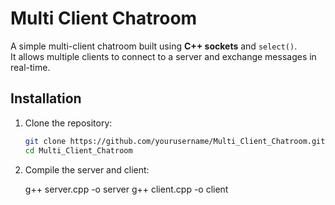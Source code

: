 # Multi Client Chatroom

A simple multi-client chatroom built using **C++ sockets** and `select()`.  
It allows multiple clients to connect to a server and exchange messages in real-time.

## Installation

1. Clone the repository:
   ```bash
   git clone https://github.com/yourusername/Multi_Client_Chatroom.git
   cd Multi_Client_Chatroom

2. Compile the server and client:

    g++ server.cpp -o server
    g++ client.cpp -o client
